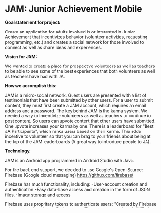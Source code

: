 # JAM: Junior Achievement Mobile
<b>Goal statement for project:</b>

Create an application for adults involved in or interested in Junior Achievement that incentivizes behavior (volunteer activities, requesting programming, etc.) and creates a social network for those involved to connect as well as share ideas and experiences.

<b>Vision for JAM:</b>

We wanted to create a place for prospective volunteers as well as teachers to be able to see some of the best experiences that both volunteers as well as teachers have had with JA.

<b>How we accomplish this:</b>

JAM is a micro-social network. Guest users are presented with a list of testimonials that have been submitted by other users. For a user to submit content, they must first create a JAM account, which requires an email address and a password.
The key behind JAM is the karma system. We needed a way to incentivize volunteers as well as teachers to continue to post content.
So users can upvote content that other users have submitted. One upvote increases your karma by one.
There is a leaderboard for "Best JA Participants", which ranks users based on their karma. This adds incentive to volunteer so that you can brag to your friends about being at the top of the JAM leaderboards (A great way to introduce people to JA).

<b>Technology:</b>

JAM is an Android app programmed in Android Studio with Java.

For the back end support, we decided to use Google's Open-Source: Firebase (Google cloud messaging)
https://github.com/firebase/

Firebase has much functionality, including:
-User-account creation and authentication
-Easy data-base access and creation in the form of JSON files.
-Image storage and access

Firebase uses propritary tokens to authenticate users:
"Created by Firebase when a user signs in to a Firebase app. These tokens are signed JWTs that securely identify a user in a Firebase project. These tokens contain basic profile information for a user, including the user's ID string, which is unique to the Firebase project. Because the integrity of ID tokens can be verified, you can send them to a backend server to identify the currently signed-in user." --Firebase Documentation

<b>To Do:</b>

-Implement Ranking Activity
-Implement Karma Counting/Sorting
-Implement Custom Profile Pages
-Implement ImageView in post layout (Already have archetecture for taking photos and submitting them, disabled for now)
